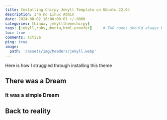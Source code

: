 ```yaml
---
title: Installing Chirpy Jekyll Template on Ubuntu 22.04
description: I'm no Linux Admin
date: 2024-08-02 16:00:00:01 +/-0000
categories: [Linux, jekyllthemechirpy]
tags: [jekyll,ruby,ubuntu,html-proofer]     # TAG names should always be lowercase
toc: true
comments: active
ping: true
image:
  path: '/assets/img/headers/jekyll.webp'
---
```


Here is how I struggled through installing this theme

## There was a Dream
### It was a simple Dream
## Back to reality
